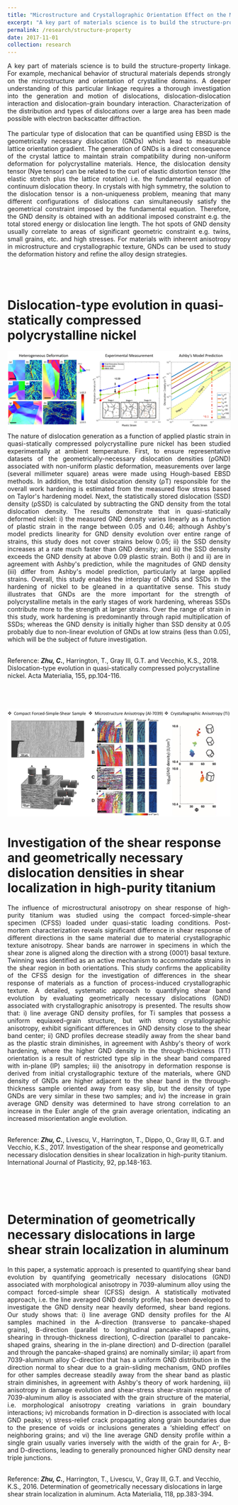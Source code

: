 ```yaml
---
title: "Microstructure and Crystallographic Orientation Effect on the Mechanical Behavior of Materials "
excerpt: "A key part of materials science is to build the structure-property linkage. For example, mechanical behavior of structural materials depends strongly on the microstructure and orientation of crystalline domains. A deeper understanding of this particular linkage requires an thorough investigation into the generation and motion of dislocations, dislocation-dislocation interaction and dislocation-grain boundary interaction. Characterization of the distribution and types of dislocations over a large area has been made possible with electron backscatter diffraction <br/><img src='/images/microstructure-anisotropy.jpg'>"
permalink: /research/structure-property
date: 2017-11-01
collection: research
---
```


<div style="text-align: justify"> A key part of materials science is to build the structure-property linkage. For example, mechanical behavior of structural materials depends strongly on the microstructure and orientation of crystalline domains. A deeper understanding of this particular linkage requires a thorough investigation into the generation and motion of dislocations, dislocation-dislocation interaction and dislocation-grain boundary interaction. Characterization of the distribution and types of dislocations over a large area has been made possible with electron backscatter diffraction. </div>
<br />

<div style="text-align: justify"> The particular type of dislocation that can be quantified using EBSD is the geometrically necessary dislocation (GNDs) which lead to measurable lattice orientation gradient. The generation of GNDs is a direct consequence of the crystal lattice to maintain strain compatibility during non-uniform deformation for polycrystalline materials. Hence, the dislocation density tensor (Nye tensor) can be related to the curl of elastic distortion tensor (the elastic stretch plus the lattice rotation) i.e. the fundamental equation of continuum dislocation theory. In crystals with high symmetry, the solution to the dislocation tensor is a non-uniqueness problem, meaning that many different configurations of dislocations can simultaneously satisfy the geometrical constraint imposed by the fundamental equation. Therefore, the GND density is obtained with an additional imposed constraint e.g. the total stored energy or dislocation line length. The hot spots of GND density usually correlate to areas of significant geometric constraint e.g. twins, small grains, etc. and high stresses. For materials with inherent anisotropy in microstructure and crystallographic texture, GNDs can be used to study the deformation history and refine the alloy design strategies.</div>

<br />
<br />
<br />

Dislocation-type evolution in quasi-statically compressed polycrystalline nickel
=====
<img src='/images/Ni-compression.jpg' class="center"> 

<div style="text-align: justify"> The nature of dislocation generation as a function of applied plastic strain in quasi-statically compressed polycrystalline pure nickel has been studied experimentally at ambient temperature. First, to ensure representative datasets of the geometrically-necessary dislocation densities (ρGND) associated with non-uniform plastic deformation, measurements over large (several millimeter square) areas were made using Hough-based EBSD methods. In addition, the total dislocation density (ρT) responsible for the overall work hardening is estimated from the measured flow stress based on Taylor's hardening model. Next, the statistically stored dislocation (SSD) density (ρSSD) is calculated by subtracting the GND density from the total dislocation density. The results demonstrate that in quasi-statically deformed nickel: i) the measured GND density varies linearly as a function of plastic strain in the range between 0.05 and 0.46; although Ashby's model predicts linearity for GND density evolution over entire range of strains, this study does not cover strains below 0.05; ii) the SSD density increases at a rate much faster than GND density; and iii) the SSD density exceeds the GND density at above 0.09 plastic strain. Both i) and ii) are in agreement with Ashby's prediction, while the magnitudes of GND density (iii) differ from Ashby's model prediction, particularly at large applied strains. Overall, this study enables the interplay of GNDs and SSDs in the hardening of nickel to be gleaned in a quantitative sense. This study illustrates that GNDs are the more important for the strength of polycrystalline metals in the early stages of work hardening, whereas SSDs contribute more to the strength at larger strains. Over the range of strain in this study, work hardening is predominantly through rapid multiplication of SSDs; whereas the GND density is initially higher than SSD density at 0.05 probably due to non-linear evolution of GNDs at low strains (less than 0.05), which will be the subject of future investigation. </div>
<br />

Reference: ***Zhu, C.***, Harrington, T., Gray III, G.T. and Vecchio, K.S., 2018. Dislocation-type evolution in quasi-statically compressed polycrystalline nickel. Acta Materialia, 155, pp.104-116.

<br />
<br />
<br />

<img src='/images/microstructure-anisotropy.jpg' class="center"> 

Investigation of the shear response and geometrically necessary dislocation densities in shear localization in high-purity titanium
====
<div style="text-align: justify"> The influence of microstructural anisotropy on shear response of high-purity titanium was studied using the compact forced-simple-shear specimen (CFSS) loaded under quasi-static loading conditions. Post-mortem characterization reveals significant difference in shear response of different directions in the same material due to material crystallographic texture anisotropy. Shear bands are narrower in specimens in which the shear zone is aligned along the direction with a strong {0001} basal texture. Twinning was identified as an active mechanism to accommodate strains in the shear region in both orientations. This study confirms the applicability of the CFSS design for the investigation of differences in the shear response of materials as a function of process-induced crystallographic texture. A detailed, systematic approach to quantifying shear band evolution by evaluating geometrically necessary dislocations (GND) associated with crystallographic anisotropy is presented. The results show that: i) line average GND density profiles, for Ti samples that possess a uniform equiaxed-grain structure, but with strong crystallographic anisotropy, exhibit significant differences in GND density close to the shear band center; ii) GND profiles decrease steadily away from the shear band as the plastic strain diminishes, in agreement with Ashby's theory of work hardening, where the higher GND density in the through-thickness (TT) orientation is a result of restricted <a> type slip in the shear band compared with in-plane (IP) samples; iii) the anisotropy in deformation response is derived from initial crystallographic texture of the materials, where GND density of <a> GNDs are higher adjacent to the shear band in the through-thickness sample oriented away from easy slip, but the density of <c+a> type GNDs are very similar in these two samples; and iv) the increase in grain average GND density was determined to have strong correlation to an increase in the Euler  angle of the grain average orientation, indicating an increased misorientation angle evolution. </div>
<br />

Reference: ***Zhu, C.***, Livescu, V., Harrington, T., Dippo, O., Gray III, G.T. and Vecchio, K.S., 2017. Investigation of the shear response and geometrically necessary dislocation densities in shear localization in high-purity titanium. International Journal of Plasticity, 92, pp.148-163.

<br />
<br />
<br />

Determination of geometrically necessary dislocations in large shear strain localization in aluminum
====
<div style="text-align: justify"> In this paper, a systematic approach is presented to quantifying shear band evolution by quantifying geometrically necessary dislocations (GND) associated with morphological anisotropy in 7039-aluminum alloy using the compact forced-simple shear (CFSS) design. A statistically motivated approach, i.e. the line averaged GND density profile, has been developed to investigate the GND density near heavily deformed, shear band regions. Our study shows that: i) line average GND density profiles for the Al samples machined in the A-direction (transverse to pancake-shaped grains), B-direction (parallel to longitudinal pancake-shaped grains, shearing in through-thickness direction), C-direction (parallel to pancake-shaped grains, shearing in the in-plane direction) and D-direction (parallel and through the pancake-shaped grains) are nominally similar; ii) apart from 7039-aluminum alloy C-direction that has a uniform GND distribution in the direction normal to shear due to a grain-sliding mechanism, GND profiles for other samples decrease steadily away from the shear band as plastic strain diminishes, in agreement with Ashby's theory of work hardening, iii) anisotropy in damage evolution and shear-stress shear-strain response of 7039-aluminum alloy is associated with the grain structure of the material, i.e. morphological anisotropy creating variations in grain boundary interactions; iv) microbands formation in D-direction is associated with local GND peaks; v) stress-relief crack propagating along grain boundaries due to the presence of voids or inclusions generates a ‘shielding effect’ on neighboring grains; and vi) the line average GND density profile within a single grain usually varies inversely with the width of the grain for A-, B- and D-directions, leading to generally pronounced higher GND density near triple junctions. </div>
<br />

Reference: ***Zhu, C.***, Harrington, T., Livescu, V., Gray III, G.T. and Vecchio, K.S., 2016. Determination of geometrically necessary dislocations in large shear strain localization in aluminum. Acta Materialia, 118, pp.383-394.

